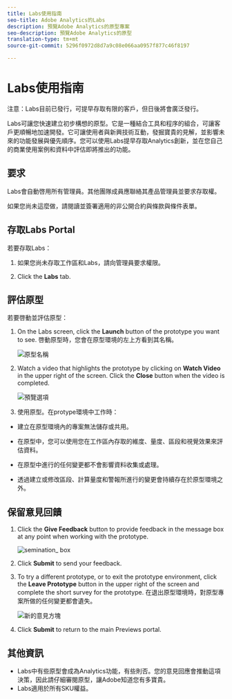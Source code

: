 ```yaml
---
title: Labs使用指南
seo-title: Adobe Analytics的Labs
description: 預覽Adobe Analytics的原型專案
seo-description: 預覽Adobe Analytics的原型
translation-type: tm+mt
source-git-commit: 5296f0972d8d7a9c08e066aa0957f877c46f8197

---
```




# Labs使用指南

注意：Labs目前已發行，可提早存取有限的客戶，但日後將會廣泛發行。

Labs可讓您快速建立初步構想的原型。它是一種結合工具和程序的組合，可讓客戶更順暢地加速開發。它可讓使用者與新興技術互動，發掘寶貴的見解，並影響未來的功能發展與優先順序。您可以使用Labs提早存取Analytics創新，並在您自己的商業使用案例和資料中評估即將推出的功能。

## 要求

Labs會自動啓用所有管理員。其他團隊成員應聯絡其產品管理員並要求存取權。

如果您尚未這麼做，請閱讀並簽署適用的非公開合約與條款與條件表單。

## 存取Labs Portal

若要存取Labs：

1. 如果您尚未存取工作區和Labs，請向管理員要求權限。

1. Click the **Labs** tab.


## 評估原型

若要啓動並評估原型：

1. On the Labs screen, click the **Launch** button of the prototype you want to see. 啓動原型時，您會在原型環境的左上方看到其名稱。

   ![原型名稱](https://user-images.githubusercontent.com/29133525/58670566-c03b6c00-82fc-11e9-8b29-ee34260c4024.png)

1. Watch a video that highlights the prototype by clicking on **Watch Video** in the upper right of the screen. Click the **Close** button when the video is completed.

   ![預覽選項](https://user-images.githubusercontent.com/29133525/58670261-a2213c00-82fb-11e9-88db-cc839c98fdab.png)

1. 使用原型。在protype環境中工作時：

* 建立在原型環境內的專案無法儲存或共用。

* 在原型中，您可以使用您在工作區內存取的維度、量度、區段和視覺效果來評估資料。

* 在原型中進行的任何變更都不會影響資料收集或處理。

* 透過建立或修改區段、計算量度和警報所進行的變更會持續存在於原型環境之外。

## 保留意見回饋

1. Click the **Give Feedback** button to provide feedback in the message box at any point when working with the prototype.

   ![semination_ box](https://user-images.githubusercontent.com/29133525/58670344-f0363f80-82fb-11e9-8824-ec2b41f7187a.png)

1. Click **Submit** to send your feedback.

1. To try a different prototype, or to exit the prototype environment, click the **Leave Prototype** button in the upper right of the screen and complete the short survey for the prototype. 在退出原型環境時，對原型專案所做的任何變更都會遺失。

   ![新的意見方塊](https://git.corp.adobe.com/storage/user/26539/files/d067e300-a95e-11e9-9208-74339dafe75e)

1. Click **Submit** to return to the main Previews portal.

## 其他資訊

* Labs中有些原型會成為Analytics功能，有些則否。您的意見回應會推動這項決策，因此請仔細審閱原型，讓Adobe知道您有多寶貴。
* Labs適用於所有SKU權益。

